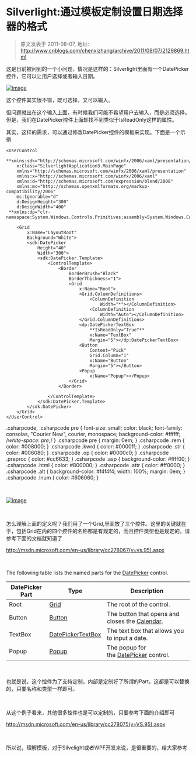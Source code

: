 # Silverlight:通过模板定制设置日期选择器的格式 
> 原文发表于 2011-08-07, 地址: http://www.cnblogs.com/chenxizhang/archive/2011/08/07/2129869.html 


这是日前被问到的一个小问题，情况是这样的：Silverlight里面有一个DatePicker控件，它可以让用户选择或者输入日期。

 [![image](http://images.cnblogs.com/cnblogs_com/chenxizhang/201108/201108071117414074.png "image")](http://images.cnblogs.com/cnblogs_com/chenxizhang/201108/201108071117416092.png)

 这个控件其实很不错，既可选择，又可以输入。

 但问题就出在这个输入上面，有时候我们可能不希望用户去输入，而是必须选择。但是，我们在DatePicker控件上面却找不到类似于IsReadOnly这样的属性。

 其实，这样的需求，可以通过修改DatePicker控件的模板来实现。下面是一个示例


```
<UserControl
 **xmlns:sdk="http://schemas.microsoft.com/winfx/2006/xaml/presentation/sdk"**
    x:Class="SilverlightApplication3.MainPage"
    xmlns="http://schemas.microsoft.com/winfx/2006/xaml/presentation"
    xmlns:x="http://schemas.microsoft.com/winfx/2006/xaml"
    xmlns:d="http://schemas.microsoft.com/expression/blend/2008"
    xmlns:mc="http://schemas.openxmlformats.org/markup-compatibility/2006"
    mc:Ignorable="d"
    d:DesignHeight="300"
    d:DesignWidth="400"
 **xmlns:dp="clr-namespace:System.Windows.Controls.Primitives;assembly=System.Windows.Controls"**>

    <Grid
        x:Name="LayoutRoot"
        Background="White">
        <sdk:DatePicker
            Height="40"
            Width="300">
            <sdk:DatePicker.Template>
                <ControlTemplate>
                    <Border
                        BorderBrush="Black"
                        BorderThickness="1">
                        <Grid
                            x:Name="Root">
                            <Grid.ColumnDefinitions>
                                <ColumnDefinition
                                    Width="*"></ColumnDefinition>
                                <ColumnDefinition
                                    Width="Auto"></ColumnDefinition>
                            </Grid.ColumnDefinitions>
                            <dp:DatePickerTextBox
                                **IsReadOnly="True"**
                                x:Name="TextBox"
                                Margin="5"></dp:DatePickerTextBox>
                            <Button
                                Content="Pick"
                                Grid.Column="1"
                                x:Name="Button"
                                Margin="5"></Button>
                            <Popup
                                x:Name="Popup"></Popup>
                        </Grid>
                    </Border>

                </ControlTemplate>
            </sdk:DatePicker.Template>
        </sdk:DatePicker>
    </Grid>
</UserControl>

```

.csharpcode, .csharpcode pre
{
 font-size: small;
 color: black;
 font-family: consolas, "Courier New", courier, monospace;
 background-color: #ffffff;
 /*white-space: pre;*/
}
.csharpcode pre { margin: 0em; }
.csharpcode .rem { color: #008000; }
.csharpcode .kwrd { color: #0000ff; }
.csharpcode .str { color: #006080; }
.csharpcode .op { color: #0000c0; }
.csharpcode .preproc { color: #cc6633; }
.csharpcode .asp { background-color: #ffff00; }
.csharpcode .html { color: #800000; }
.csharpcode .attr { color: #ff0000; }
.csharpcode .alt 
{
 background-color: #f4f4f4;
 width: 100%;
 margin: 0em;
}
.csharpcode .lnum { color: #606060; }

 


[![image](http://images.cnblogs.com/cnblogs_com/chenxizhang/201108/201108071117437846.png "image")](http://images.cnblogs.com/cnblogs_com/chenxizhang/201108/20110807111742420.png)


 


怎么理解上面的定义呢？我们用了一个Grid,里面放了三个控件。这里的关键就在于，包括Grid在内的四个控件的名称都是有规定的，而且控件类型也是规定的。请参考下面的文档就知道了


<http://msdn.microsoft.com/en-us/library/cc278067(v=vs.95).aspx>


 


The following table lists the named parts for the [DatePicker](http://msdn.microsoft.com/en-us/library/system.windows.controls.datepicker(v=vs.95).aspx) control.






| DatePicker Part | Type | Description |
| --- | --- | --- |
| Root | [Grid](http://msdn.microsoft.com/en-us/library/system.windows.controls.grid(v=vs.95).aspx) | The root of the control. |
| Button | [Button](http://msdn.microsoft.com/en-us/library/system.windows.controls.button(v=vs.95).aspx) | The button that opens and closes the [Calendar](http://msdn.microsoft.com/en-us/library/system.windows.controls.calendar(v=vs.95).aspx). |
| TextBox | [DatePickerTextBox](http://msdn.microsoft.com/en-us/library/system.windows.controls.primitives.datepickertextbox(v=vs.95).aspx) | The text box that allows you to input a date. |
| Popup | [Popup](http://msdn.microsoft.com/en-us/library/system.windows.controls.primitives.popup(v=vs.95).aspx) | The popup for the [DatePicker](http://msdn.microsoft.com/en-us/library/system.windows.controls.datepicker(v=vs.95).aspx) control. |


 


也就是说，这个控件为了支持定制，内部是定制好了所谓的Part，这都是可以替换的，只要名称和类型一样即可。


 


从这个例子看来，其他很多控件也是可以定制的，只要参考下面的介绍即可


<http://msdn.microsoft.com/en-us/library/cc278075(v=VS.95).aspx>


 


所以说，理解模板，对于Silvelight或者WPF开发来说，是很重要的，给大家参考

